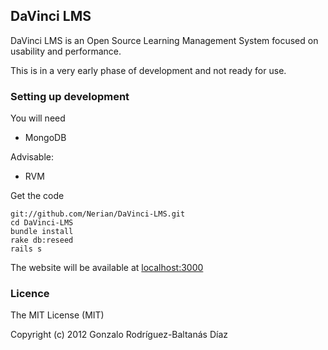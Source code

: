 ## DaVinci LMS

DaVinci LMS is an Open Source Learning Management System focused on usability and performance.

This is in a very early phase of development and not ready for use.

### Setting up development

You will need

* MongoDB

Advisable:

* RVM

Get the code

```
git://github.com/Nerian/DaVinci-LMS.git
cd DaVinci-LMS
bundle install
rake db:reseed
rails s
```

The website will be available at [localhost:3000](localhost:3000)

### Licence

The MIT License (MIT)

Copyright (c) 2012 Gonzalo Rodríguez-Baltanás Díaz